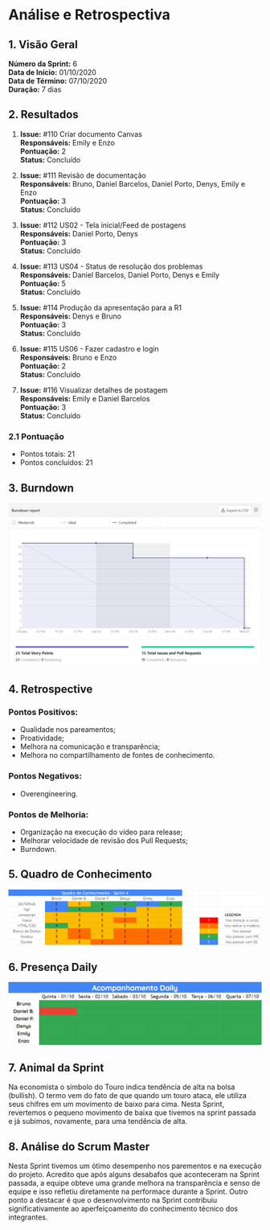# Análise e Retrospectiva

## 1. Visão Geral
**Número da Sprint:** 6<br>
**Data de Início:** 01/10/2020<br>
**Data de Término:** 07/10/2020<br>
**Duração:** 7 dias<br>

## 2. Resultados
1. **Issue:** #110 Criar documento Canvas<br>
**Responsáveis:** Emily e Enzo<br>
**Pontuação:** 2<br>
**Status:** Concluído<br>

2. **Issue:** #111 Revisão de documentação<br>
**Responsáveis:** Bruno, Daniel Barcelos, Daniel Porto, Denys, Emily e Enzo<br>
**Pontuação:** 3<br>
**Status:** Concluído<br>

3. **Issue:** #112 US02 - Tela inicial/Feed de postagens<br>
**Responsáveis:** Daniel Porto, Denys<br>
**Pontuação:** 3<br>
**Status:** Concluído<br>

4. **Issue:** #113 US04 - Status de resolução dos problemas<br>
**Responsáveis:** Daniel Barcelos, Daniel Porto, Denys e Emily<br>
**Pontuação:** 5<br>
**Status:** Concluído<br>

5. **Issue:** #114 Produção da apresentação para a R1<br>
**Responsáveis:** Denys e Bruno<br>
**Pontuação:** 3<br>
**Status:** Concluído<br>

6. **Issue:** #115 US06 - Fazer cadastro e login<br>
**Responsáveis:** Bruno e Enzo<br>
**Pontuação:** 2<br>
**Status:** Concluído<br>

6. **Issue:** #116 Visualizar detalhes de postagem<br>
**Responsáveis:** Emily e Daniel Barcelos<br>
**Pontuação:** 3<br>
**Status:** Concluído<br>

### 2.1 Pontuação 
- Pontos totais: 21
- Pontos concluídos: 21


## 3. Burndown

![Burndown](../../Imagens/Sprints/Burndown_S6.png)

## 4. Retrospective
### Pontos Positivos:
- Qualidade nos pareamentos;
- Proatividade;
- Melhora na comunicação e transparência;
- Melhora no compartilhamento de fontes de conhecimento.

### Pontos Negativos:
- Overengineering. 

### Pontos de Melhoria:
- Organização na execução do vídeo para release;
- Melhorar velocidade de revisão dos Pull Requests;
- Burndown.


## 5. Quadro de Conhecimento

![Quadro de Conhecimentos](../../Imagens/Sprints/Quadro_conhecimento_S6.png)

## 6. Presença  Daily 

![Presença](../../Imagens/Sprints/Daily_Sprint6.png)

## 7. Animal da Sprint
Na economista o símbolo do Touro indica tendência de alta na bolsa (bullish). O termo vem do fato de que quando um touro ataca, ele utiliza seus chifres em um movimento de baixo para cima. Nesta Sprint, revertemos o pequeno movimento de baixa que tivemos na sprint passada e já subimos, novamente, para uma tendência de alta.


## 8. Análise do Scrum Master
Nesta Sprint tivemos um ótimo desempenho nos parementos e na execução do projeto. Acredito que após alguns desabafos que aconteceram na Sprint passada, a equipe obteve uma grande melhora na transparência e senso de equipe e isso refletiu diretamente na performace durante a Sprint. Outro ponto a destacar é que o desenvolvimento na Sprint contribuiu significativamente ao aperfeiçoamento do conhecimento técnico dos integrantes.